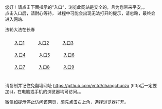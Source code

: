 您好！请点击下面指示的“入口”，浏览此网站是安全的，且为您带来平安。。 <br/>
点击入口后，请耐心等待， 过程中可能会出现无法打开的提示，请忽略，最终会进入网站. </br>

法轮大法在长春<br/>
<div style="padding:10px"><a style="margin:20px" target="_blank" href="https://d27x0h0vu7nxnn.cloudfront.net/2Qpsp?iewnlf" id="ccLink1" rel="nofollow">入口1</a> <a target="_blank" style="margin:20px" href="https://d1mnfzq702k19a.cloudfront.net/2Qpsp?cmlgegyl" id="ccLink2" rel="nofollow">入口2</a> <a style="margin:20px" target="_blank" href="https://d23y1we5ejwnuj.cloudfront.net/2Qpsp?hyazgpzr" id="ccLink3" rel="nofollow">入口3</a></div>

<div style="padding:10px" ><a style="margin:20px" target="_blank" href="https://d27x0h0vu7nxnn.cloudfront.net/2Qpsp?iewnlf" id="ccLink4" rel="nofollow">入口4</a> <a style="margin:20px" href="https://d1mnfzq702k19a.cloudfront.net/2Qpsp?cmlgegyl" target="_blank" id="ccLink5" rel="nofollow">入口5</a> <a style="margin:20px" href="https://d23y1we5ejwnuj.cloudfront.net/2Qpsp?hyazgpzr" target="_blank" id="ccLink6" rel="nofollow">入口6</a></div>

<div style="padding:10px"><a style="margin:20px" target="_blank" href="https://d27x0h0vu7nxnn.cloudfront.net/2Qpsp?iewnlf" id="ccLink7" rel="nofollow">入口7</a> <a style="margin:20px" href="https://d1mnfzq702k19a.cloudfront.net/2Qpsp?cmlgegyl" target="_blank" id="ccLink8" rel="nofollow">入口8</a> <a style="margin:20px" target="_blank" href="https://d23y1we5ejwnuj.cloudfront.net/2Qpsp?hyazgpzr" id="ccLink9" rel="nofollow">入口9</a></div>

<br/>



请复制并记住免翻墙网址 https://github.com/yntd/changchunzx (http后一定要加s)，在电脑或手机的浏览器均可访问。。<br/>

微信如提示停止访问该网页，须先点击右上角，选择浏览器打开。
